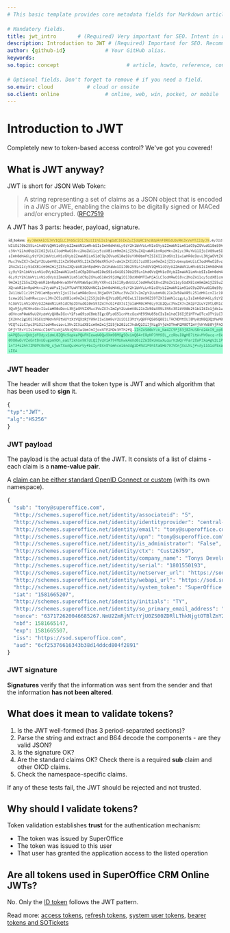 ```yaml
---
# This basic template provides core metadata fields for Markdown articles on docs.superoffice.com.

# Mandatory fields.
title: jwt_intro       # (Required) Very important for SEO. Intent in a unique string of 43-59 chars including spaces.
description: Introduction to JWT # (Required) Important for SEO. Recommended character length is 115-145 characters including spaces.
author: {github-id}             # Your GitHub alias.
keywords:
so.topic: concept                      # article, howto, reference, concept, guide

# Optional fields. Don't forget to remove # if you need a field.
so.envir: cloud           # cloud or onsite
so.client: online               # online, web, win, pocket, or mobile
---
```


# Introduction to JWT

Completely new to token-based access control? We've got you covered!

## What is JWT anyway?

JWT is short for JSON Web Token:

> A string representing a set of claims as a JSON object that is encoded in a JWS or JWE, enabling the claims to be digitally signed or MACed and/or encrypted. ([RFC7519][1]

A JWT has 3 parts: header, payload, signature.

![ID Token][img1]

### JWT header

The header will show that the token type is JWT and which algorithm that has been used to **sign** it.

```javascript
{
"typ":"JWT",
"alg":"HS256"
}
```

### JWT payload

The payload is the actual data of the JWT. It consists of a list of claims - each claim is a **name-value pair**.

A [claim can be either standard OpenID Connect or custom][2] (with its own namespace).

```javascript
{
  "sub": "tony@superoffice.com",
  "http://schemes.superoffice.net/identity/associateid": "5",
  "http://schemes.superoffice.net/identity/identityprovider": "central-superid",
  "http://schemes.superoffice.net/identity/email": "tony@superoffice.com",
  "http://schemes.superoffice.net/identity/upn": "tony@superoffice.com",
  "http://schemes.superoffice.net/identity/is_administrator": "False",
  "http://schemes.superoffice.net/identity/ctx": "Cust26759",
  "http://schemes.superoffice.net/identity/company_name": "Tonys Developer Network",
  "http://schemes.superoffice.net/identity/serial": "1801550193",
  "http://schemes.superoffice.net/identity/netserver_url": "https://sod.superoffice.com/Cust26759/Remote/Services86/",
  "http://schemes.superoffice.net/identity/webapi_url": "https://sod.superoffice.com/Cust26759/api/",
  "http://schemes.superoffice.net/identity/system_token": "SuperOffice DevNet Node OIDC-8k8Q7DmBgo",
  "iat": "1581665207",
  "http://schemes.superoffice.net/identity/initials": "TY",
  "http://schemes.superoffice.net/identity/so_primary_email_address": "tony@superoffice.com",
  "nonce": "637172620046685267.NmU2ZmRjNTctYjU0ZS00ZDRlLThkNjgtOTBlZmY2N2QyYjc3MzYzZWE1YjctYTUxYS00NDM1LWE1YTEtNDEzYTMxNTgxMzA0",
  "nbf": 1581665147,
  "exp": 1581665507,
  "iss": "https://sod.superoffice.com",
  "aud": "6cf25376616343b38d14ddcd804f2891"
}
```

### JWT signature

**Signatures** verify that the information was sent from the sender and that the information **has not been altered**.

## What does it mean to validate tokens?

1. Is the JWT well-formed (has 3 period-separated sections)?
2. Parse the string and extract and B64 decode the components - are they valid JSON?
3. Is the signature OK?
4. Are the standard claims OK? Check there is a required **sub** claim and other OICD claims.
5. Check the namespace-specific claims.

If any of these tests fail, the JWT should be rejected and not trusted.

## Why should I validate tokens?

Token validation establishes **trust** for the authentication mechanism:

* The token was issued by SuperOffice
* The token was issued to this user
* That user has granted the application access to the listed operation

## Are all tokens used in SuperOffice CRM Online JWTs?

No. Only the [ID token][3] follows the JWT pattern.

Read more: [access tokens][4], [refresh tokens][5], [system user tokens][6], [bearer tokens and SOTickets][7]

<!-- Referenced links -->
[1]: https://tools.ietf.org/html/rfc7519
[2]: oidc/claims-reference.md
[3]: id-token.md
[4]: access-token.md
[5]: refresh-token.md
[6]: system-user/system-user-token.md
[7]: auth-header-types.md

<!-- Referenced images -->
[img1]: media/id-token.png